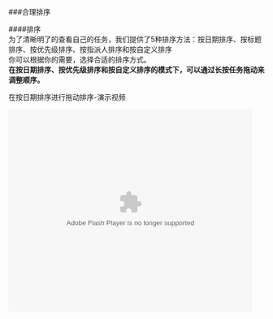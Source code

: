###合理排序

####排序
<br >为了清晰明了的查看自己的任务，我们提供了5种排序方法：按日期排序、按标题排序、按优先级排序、按指派人排序和按自定义排序
<br >你可以根据你的需要，选择合适的排序方式。
<br >**在按日期排序、按优先级排序和按自定义排序的模式下，可以通过长按任务拖动来调整顺序。**

在按日期排序进行拖动排序-演示视频


<embed src="http://player.youku.com/player.php/sid/XOTIwMzc0MTUy/v.swf" allowFullScreen="true" quality="high" width="480" height="400" align="middle" allowScriptAccess="always" type="application/x-shockwave-flash"></embed>
